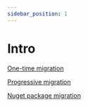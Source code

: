 ```yaml
---
sidebar_position: 1
---
```


# Intro

[One-time migration](./one-time-migration/one-time)


[Progressive migration](./progressive-migration/progressive)


[Nuget package migration](./nuget-package-migration/icalendar.md)